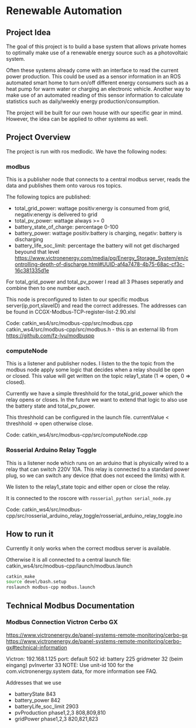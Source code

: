 # Renewable Automation


## Project Idea

The goal of this project is to build a base system that allows private homes to optimally make use of a renewable energy source such as a photovoltaic system.

Often these systems already come with an interface to read the current power production. This could
be used as a sensor information in an ROS automated smart home to turn on/off different energy
consumers such as a heat pump for warm water or charging an electronic vehicle.
Another way to make use of an automated reading of this sensor information to calculate statistics
such as daily/weekly energy production/consumption.

The project will be built for our own house with our specific gear in mind. However, the idea can be
applied to other systems as well.

## Project Overview

The project is run with ros medlodic. We have the following nodes:

### modbus

This is a publisher node that connects to a central modbus server, reads the data and publishes them onto varous ros topics.

The following topics are published:
* total_grid_power: wattage positiv:energy is consumed from grid, negativ:energy is delivered to grid
* total_pv_power: wattage always >= 0
* battery_state_of_charge: percentage 0-100
* battery_power: wattage positiv:battery is charging, negativ: battery is discharging 
* battery_life_soc_limit: percentage the battery will not get discharged beyound that level https://www.victronenergy.com/media/pg/Energy_Storage_System/en/controlling-depth-of-discharge.html#UUID-af4a7478-4b75-68ac-cf3c-16c381335d1e 

For total_grid_power and total_pv_power I read all 3 Phases seperatly and combine then to one number each.

This node is preconfigured to listen to our specific modbus server(ip,port,slaveID) and read the correct addresses. The addresses can be found in CCGX-Modbus-TCP-register-list-2.90.xlsl

Code: catkin_ws4/src/modbus-cpp/src/modbus.cpp
catkin_ws4/src/modbus-cpp/src/modbus.h - this is an external lib from https://github.com/fz-lyu/modbuspp

### computeNode

This is a listener and publisher nodes. I listen to the the topic from the modbus node apply some logic that decides when a relay should be open or closed. This value will get written on the topic relay1_state (1 => open, 0 => closed).

Currently we have a simple threshhold for the total_grid_power which the relay opens or closes. In the future we want to extend that logic to also use the battery state and total_pv_power.

This threshhold can be configured in the launch file. currentValue < threshhold -> open otherwise close.

Code: catkin_ws4/src/modbus-cpp/src/computeNode.cpp

### Rosserial Arduino Relay Toggle

This is a listener node which runs on an arduino that is physically wired to a relay that can switch 220V 10A. This relay is connected to a standard power plug, so we can switch any device (that does not exceed the limits) with it.

We listen to the relay1_state topic and either open or close the relay. 

It is connected to the roscore with `rosserial_python serial_node.py` 

Code: catkin_ws4/src/modbus-cpp/src/rosserial_arduino_relay_toggle/rosserial_arduino_relay_toggle.ino

## How to run it

Currently it only works when the correct modbus server is available. 

Otherwise it is all connected to a central launch file:  catkin_ws4/src/modbus-cpp/launch/modbus.launch

``` bash
catkin_make
source devel/bash.setup
roslaunch modbus-cpp modbus.launch
```



## Technical Modbus Documentation

### Modbus Connection Victron Cerbo GX

https://www.victronenergy.de/panel-systems-remote-monitoring/cerbo-gx
https://www.victronenergy.de/panel-systems-remote-monitoring/cerbo-gx#technical-information

Victron:
192.168.1.125
port: default 502
id: battery 225
    gridmeter 32 (beim eingang)
    pvInverter 33
NOTE: Use unit-id 100 for the com.victronenergy.system data, for more information see FAQ.

Addresses that we use

* batteryState 843
* battery_power 842
* batteryLife_soc_limit 2903
* pvProduction phase1,2,3 808,809,810
* gridPower phase1,2,3 820,821,823
